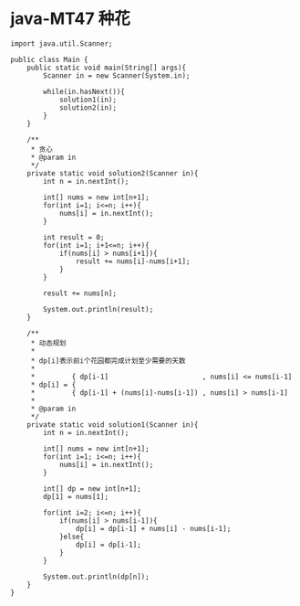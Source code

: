 # java-MT47 种花


    import java.util.Scanner;
    
    public class Main {
        public static void main(String[] args){
            Scanner in = new Scanner(System.in);
    
            while(in.hasNext()){
                solution1(in);
                solution2(in);
            }
        }
    
        /**
         * 贪心
         * @param in
         */
        private static void solution2(Scanner in){
            int n = in.nextInt();
    
            int[] nums = new int[n+1];
            for(int i=1; i<=n; i++){
                nums[i] = in.nextInt();
            }
    
            int result = 0;
            for(int i=1; i+1<=n; i++){
                if(nums[i] > nums[i+1]){
                    result += nums[i]-nums[i+1];
                }
            }
    
            result += nums[n];
    
            System.out.println(result);
        }
    
        /**
         * 动态规划
         * 
         * dp[i]表示前i个花园都完成计划至少需要的天数
         * 
         *         { dp[i-1]                       , nums[i] <= nums[i-1]
         * dp[i] = {
         *         { dp[i-1] + (nums[i]-nums[i-1]) , nums[i] > nums[i-1]
         *
         * @param in
         */
        private static void solution1(Scanner in){
            int n = in.nextInt();
    
            int[] nums = new int[n+1];
            for(int i=1; i<=n; i++){
                nums[i] = in.nextInt();
            }
            
            int[] dp = new int[n+1];
            dp[1] = nums[1];
    
            for(int i=2; i<=n; i++){
                if(nums[i] > nums[i-1]){
                    dp[i] = dp[i-1] + nums[i] - nums[i-1];
                }else{
                    dp[i] = dp[i-1];
                }
            }
    
            System.out.println(dp[n]);
        }
    }

  

